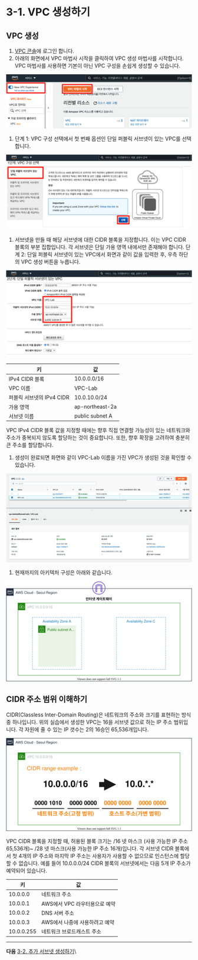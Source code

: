 # 3-1. VPC 생성하기

## VPC 생성

1. [VPC 콘솔](https://console.aws.amazon.com/vpc/home?region=ap-northeast-2)에 로그인 합니다.
2. 아래의 화면에서 VPC 마법사 시작을 클릭하여 VPC 생성 마법사를 시작합니다. VPC 마법사를 사용하면 기본이 아닌 VPC 구성을 손쉽게 생성할 수 있습니다.

![](../3.VPC/images/create-vpc-01.png)

1. 단계 1: VPC 구성 선택에서 첫 번째 옵션인 단일 퍼블릭 서브넷이 있는 VPC를 선택합니다.

![](../3.VPC/images/create-vpc-02.png)

1. 서브넷을 만들 때 해당 서브넷에 대한 CIDR 블록을 지정합니다. 이는 VPC CIDR 블록의 부분 집합입니다. 각 서브넷은 단일 가용 영역 내에서만 존재해야 합니다. 단계 2: 단일 퍼블릭 서브넷이 있는 VPC에서 화면과 같이 값을 입력한 후, 우측 하단의 VPC 생성 버튼을 누릅니다.

![](../3.VPC/images/create-vpc-03.png)

| 키                  | 값               |
| ------------------ | --------------- |
| IPv4 CIDR 블록       | 10.0.0.0/16     |
| VPC 이름             | VPC-Lab         |
| 퍼블릭 서브넷의 IPv4 CIDR | 10.0.10.0/24    |
| 가용 영역              | ap-northeast-2a |
| 서브넷 이름             | public subnet A |

VPC IPv4 CIDR 블록 값을 지정할 때에는 향후 직접 연결할 가능성이 있는 네트워크와 주소가 중복되지 않도록 할당하는 것이 중요합니다. 또한, 향후 확장을 고려하여 충분히 큰 주소를 할당합니다.

1. 생성이 완료되면 화면와 같이 VPC-Lab 이름을 가진 VPC가 생성된 것을 확인할 수 있습니다.

![](../3.VPC/images/create-vpc-04.png)

1. 현재까지의 아키텍처 구성은 아래와 같습니다.

![](../3.VPC/images/3-1-architecture.svg)

## CIDR 주소 범위 이해하기

CIDR(Classless Inter-Domain Routing)은 네트워크의 주소와 크기를 표현하는 방식 중 하나입니다. 위의 실습에서 생성한 VPC는 16을 서브넷 값으로 하는 IP 주소 범위입니다. 각 자원에 줄 수 있는 IP 갯수는 2의 16승인 65,536개입니다.

![](../3.VPC/images/3-1-cidr.svg)

VPC CIDR 블록을 지정할 때, 허용된 블록 크기는 /16 넷 마스크 (사용 가능한 IP 주소 65,536개)\~ /28 넷 마스크(사용 가능한 IP 주소 16개)입니다. 각 서브넷 CIDR 블록에서 첫 4개의 IP 주소와 마지막 IP 주소는 사용자가 사용할 수 없으므로 인스턴스에 할당할 수 없습니다. 예를 들어 10.0.0.0/24 CIDR 블록의 서브넷에서는 다음 5개 IP 주소가 예약되어 있습니다.

| 키          | 값                   |
| ---------- | ------------------- |
| 10.0.0.0   | 네트워크 주소             |
| 10.0.0.1   | AWS에서 VPC 라우터용으로 예약 |
| 10.0.0.2   | DNS 서버 주소           |
| 10.0.0.3   | AWS에서 나중에 사용하려고 예약  |
| 10.0.0.255 | 네트워크 브로드캐스트 주소      |

***

**다음** [3-2. 추가 서브넷 생성하기](3-2.create-subnet.md)\
